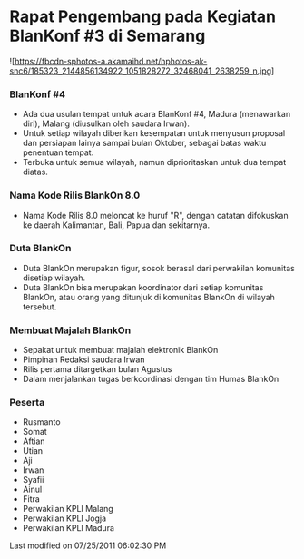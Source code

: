 # Rapat Pengembang pada Kegiatan BlanKonf #3 di Semarang
![https://fbcdn-sphotos-a.akamaihd.net/hphotos-ak-snc6/185323_2144856134922_1051828272_32468041_2638259_n.jpg]

### BlanKonf #4
  * Ada dua usulan tempat untuk acara BlanKonf #4, Madura (menawarkan diri),
      Malang (diusulkan oleh saudara Irwan).
  * Untuk setiap wilayah diberikan kesempatan untuk menyusun proposal dan
      persiapan lainya sampai bulan Oktober, sebagai batas waktu penentuan
      tempat.
  * Terbuka untuk semua wilayah, namun diprioritaskan untuk dua tempat
      diatas.

### Nama Kode Rilis BlankOn 8.0
  * Nama Kode Rilis 8.0 meloncat ke huruf "R", dengan catatan difokuskan ke
      daerah Kalimantan, Bali, Papua dan sekitarnya.

### Duta BlankOn
  * Duta BlankOn merupakan figur, sosok berasal dari perwakilan komunitas
      disetiap wilayah.
  * Duta BlankOn bisa merupakan koordinator dari setiap komunitas BlankOn,
      atau orang yang ditunjuk di komunitas BlankOn di wilayah tersebut.

### Membuat Majalah BlankOn
  * Sepakat untuk membuat majalah elektronik BlankOn
  * Pimpinan Redaksi saudara Irwan
  * Rilis pertama ditargetkan bulan Agustus
  * Dalam menjalankan tugas berkoordinasi dengan tim Humas BlankOn

### Peserta
  * Rusmanto
  * Somat
  * Aftian
  * Utian
  * Aji
  * Irwan
  * Syafii
  * Ainul
  * Fitra
  * Perwakilan KPLI Malang
  * Perwakilan KPLI Jogja
  * Perwakilan KPLI Madura

Last modified on 07/25/2011 06:02:30 PM

